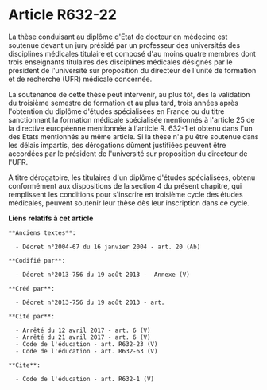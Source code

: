 # Article R632-22

La thèse conduisant au diplôme d'Etat de docteur en médecine est soutenue devant un jury présidé par un professeur des
universités des disciplines médicales titulaire et composé d'au moins quatre membres dont trois enseignants titulaires des
disciplines médicales désignés par le président de l'université sur proposition du directeur de l'unité de formation et de
recherche (UFR) médicale concernée. 

La soutenance de cette thèse peut intervenir, au plus tôt, dès la validation du troisième semestre de formation et au plus
tard, trois années après l'obtention du diplôme d'études spécialisées en France ou du titre sanctionnant la formation
médicale spécialisée mentionnés à l'article 25 de la directive européenne mentionnée à l'article R. 632-1 et obtenu dans l'un
des Etats mentionnés au même article. Si la thèse n'a pu être soutenue dans les délais impartis, des dérogations dûment
justifiées peuvent être accordées par le président de l'université sur proposition du directeur de l'UFR. 

A titre dérogatoire, les titulaires d'un diplôme d'études spécialisées, obtenu conformément aux dispositions de la section 4
du présent chapitre, qui remplissent les conditions pour s'inscrire en troisième cycle des études médicales, peuvent soutenir
leur thèse dès leur inscription dans ce cycle.

**Liens relatifs à cet article**

	**Anciens textes**:

	  - Décret n°2004-67 du 16 janvier 2004 - art. 20 (Ab)

	**Codifié par**:

	  - Décret n°2013-756 du 19 août 2013 -  Annexe (V)

	**Créé par**:

	  - Décret n°2013-756 du 19 août 2013 - art.

	**Cité par**:

	  - Arrêté du 12 avril 2017 - art. 6 (V)
	  - Arrêté du 21 avril 2017 - art. 6 (V)
	  - Code de l'éducation - art. R632-23 (V)
	  - Code de l'éducation - art. R632-63 (V)

	**Cite**:

	  - Code de l'éducation - art. R632-1 (V)
